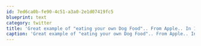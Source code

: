 ```yaml
---
id: 7ed6ca0b-fe90-4c51-a3a0-2e1d07419fc5
blueprint: text
category: twitter
title: 'Great example of "eating your own Dog Food".. From Apple.. In 1981.. inc.com/magazine/19811…'
caption: 'Great example of "eating your own Dog Food".. From Apple.. In 1981.. <a href="http://www.inc.com/magazine/19811001/2033.html" title="http://www.inc.com/magazine/19811001/2033.html" class="link link_untco">inc.com/magazine/19811…</a>'
---
```

